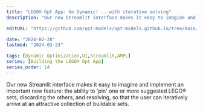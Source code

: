 ```yaml
---
title: "LEGO® Opt App: Go Dynamic! ...with iterative solving"
description: "Our new Streamlit interface makes it easy to imagine and implement an important new feature: the ability to 'pin' one or more suggested sets, discarding the others and resolving, so that the user can iteratively arrive at an ideal collection of buildable sets."

editURL: "https://github.com/opt-models/opt-models.github.io/tree/main/content/compendium/lego-app-dynamic-solving/index.md"

date: "2024-02-28"
lastmod: "2024-03-23"

tags: [Dynamic Optimization,UI,Streamlit,AMPL]
series: [Building the LEGO® Opt App]
series_order: 14
---
```


Our new Streamlit interface makes it easy to imagine and implement an important new feature: the ability to 'pin' one or more suggested LEGO® sets, discarding the others, and resolving, so that the user can iteratively arrive at an attractive collection of buildable sets.
